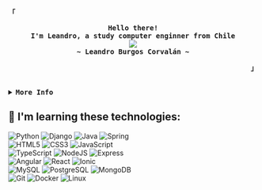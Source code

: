 <div align="justify">

<!-- Profile -->
<p align="left"><strong><samp>「</samp></strong></p>
  <p align="center">
    <samp>
      <b>
        Hello there!
      <br>
        I'm Leandro, a study computer enginner from Chile
      </b>
      <br>
        <image src="https://readme-typing-svg.herokuapp.com/?font=Iosevka&size=16&color=6791c9&center=true&width=410&height=45&lines=Programador+|+Ingeniero%20en%20inform%C3%A1tica">
      <br>
      <b>
        ~ Leandro Burgos Corvalán ~
      </b>
    </samp>
  </p>
<p align="right"><strong><samp>」</samp></strong></p>

<br>

<details>
<summary><samp><b>More Info</b></samp></summary>

<h2></h2><br>

<!-- Contact Me -->
<p align="center">
  <samp>
    [<a href="mailto:lea.burgoscorv@gmail.com">My E-mail</a>]
  </samp>
</p>

<h2></h2><br>
  
 <!-- Profile Views Badge -->
<p align="center">
  <samp>
  <a href="#--------">
    <img src="https://komarev.com/ghpvc/?username=lennardscript&label=Profile+Views&color=grey" alt="Profile views"/> 
  </a>
  </samp>
</p>
  
 </div>

## 👾 I'm learning these technologies:

![Python](https://img.shields.io/badge/Python-3776AB?style=for-the-badge&logo=python&logoColor=white&labelColor=101010)
![Django](https://img.shields.io/badge/Django-092E20?style=for-the-badge&logo=django&logoColor=white&labelColor=101010)
![Java](https://img.shields.io/badge/Java-FF7800?style=for-the-badge&logo=java&logoColor=white&labelColor=101010)
![Spring](https://img.shields.io/badge/Spring-6DB33F?style=for-the-badge&logo=spring&logoColor=white&labelColor=101010)
</br>
![HTML5](https://img.shields.io/badge/HTML5-E34F26?style=for-the-badge&logo=html5&logoColor=white&labelColor=101010)
![CSS3](https://img.shields.io/badge/CSS3-1572B6?style=for-the-badge&logo=css3&logoColor=white&labelColor=101010)
![JavaScript](https://img.shields.io/badge/JavaScript-F7DF1E?style=for-the-badge&logo=javascript&logoColor=white&labelColor=101010)
</br>
![TypeScript](https://img.shields.io/badge/TypeScript-3178C6?style=for-the-badge&logo=typescript&logoColor=white&labelColor=101010)
![NodeJS](https://img.shields.io/badge/NodeJS-339933?style=for-the-badge&logo=node.js&logoColor=white&labelColor=101010)
![Express](https://img.shields.io/badge/Express-000000?style=for-the-badge&logo=express&logoColor=white&labelColor=101010)
</br>
![Angular](https://img.shields.io/badge/Angular-DD0031?style=for-the-badge&logo=angular&logoColor=white&labelColor=101010)
![React](https://img.shields.io/badge/React-61DAFB?style=for-the-badge&logo=react&logoColor=white&labelColor=101010)
![Ionic](https://img.shields.io/badge/Ionic-3880FF?style=for-the-badge&logo=ionic&logoColor=white&labelColor=101010)
</br>
![MySQL](https://img.shields.io/badge/MySQL-4479A1?style=for-the-badge&logo=mysql&logoColor=white&labelColor=101010)
![PostgreSQL](https://img.shields.io/badge/PostgreSQL-4169E1?style=for-the-badge&logo=postgresql&logoColor=white&labelColor=101010)
![MongoDB](https://img.shields.io/badge/MongoDB-47A248?style=for-the-badge&logo=mongodb&logoColor=white&labelColor=101010)
</br>
![Git](https://img.shields.io/badge/Git-F05032?style=for-the-badge&logo=git&logoColor=white&labelColor=101010)
![Docker](https://img.shields.io/badge/Docker-2496ED?style=for-the-badge&logo=docker&logoColor=white&labelColor=101010)
![Linux](https://img.shields.io/badge/Linux-FCC624?style=for-the-badge&logo=linux&logoColor=white&labelColor=101010)
